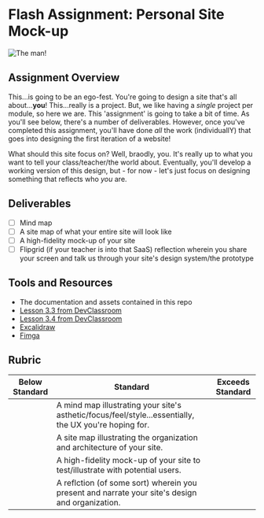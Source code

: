 # Flash Assignment: Personal Site Mock-up

![The man!](https://media.giphy.com/media/K2ViE0aamBIAGeJbe0/giphy.gif)

## Assignment Overview

This...is going to be an ego-fest. You're going to design a site that's all about...**you**! This...really is a project. But, we like having a *single* project per module, so here we are. This 'assignment' is going to take a bit of time. As you'll see below, there's a number of deliverables. However, once you've completed this assignment, you'll have done *all* the work (individuallY) that goes into designing the first iteration of a website!

What should this site focus on? Well, braodly, you. It's really up to what you want to tell your class/teacher/the world about. Eventually, you'll develop a working version of this design, but - for now - let's just focus on designing something that reflects who *you* are.

## Deliverables 

 - [ ] Mind map <br />
 - [ ] A site map of what your entire site will look like <br />
 - [ ] A high-fidelity mock-up of your site
 - [ ] Flipgrid (if your teacher is into that SaaS) reflection wherein you share your screen and talk us through your site's design system/the prototype
 
## Tools and Resources
- The documentation and assets contained in this repo
- [Lesson 3.3 from DevClassroom](https://www.devclassroom.dev/lessons/design-systems-and-components)
- [Lesson 3.4 from DevClassroom](https://www.devclassroom.dev/lessons/prototyping-our-app)
- [Excalidraw](https://excalidraw.com)
- [Fimga](https://figma.com)

## Rubric
| Below Standard  | Standard                                                                                        | Exceeds Standard |
| -------------   | -------------                                                                                   | -------------    |
|                 | A mind map illustrating your site's asthetic/focus/feel/style...essentially, the UX you're hoping for. |
|                 | A site map illustrating the organization and architecture of your site.                         |                  |
|                 | A high-fidelity mock-up of your site to test/illustrate with potential users.                   |                  |
|                 | A reflction (of some sort) wherein you present and narrate your site's design and organization. |                  |
